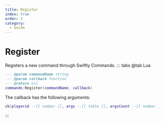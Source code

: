 ```yaml
---
title: Register
index: true
order: 2
category:
  - Guide
---
```


# Register
Registers a new command through Swiftly Commands.
::: tabs
@tab Lua
```lua
--- @param commandName string
--- @param callback function
--- @return nil
commands:Register(commandName, callback)
```
The callback has the following arguments:
```lua
cb(playerid --[[ number ]], args --[[ table ]], argsCount --[[ number ]], silent --[[ boolean ]], prefix --[[ string ]])
```
:::